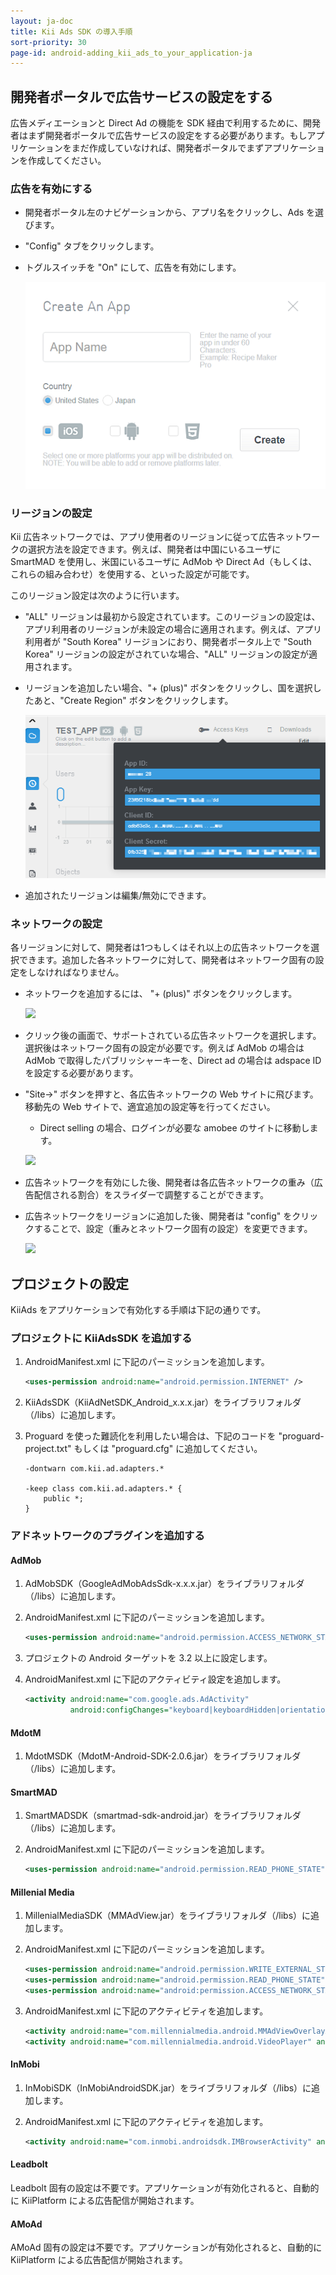 ```yaml
---
layout: ja-doc
title: Kii Ads SDK の導入手順
sort-priority: 30
page-id: android-adding_kii_ads_to_your_application-ja
---
```

## 開発者ポータルで広告サービスの設定をする

広告メディエーションと Direct Ad の機能を SDK 経由で利用するために、開発者はまず開発者ポータルで広告サービスの設定をする必要があります。もしアプリケーションをまだ作成していなければ、開発者ポータルでまずアプリケーションを作成してください。

### 広告を有効にする

* 開発者ポータル左のナビゲーションから、アプリ名をクリックし、Ads を選びます。
* "Config" タブをクリックします。
* トグルスイッチを "On" にして、広告を有効にします。

    ![](01.png)

### リージョンの設定

Kii 広告ネットワークでは、アプリ使用者のリージョンに従って広告ネットワークの選択方法を設定できます。例えば、開発者は中国にいるユーザに SmartMAD を使用し、米国にいるユーザに AdMob や Direct Ad（もしくは、これらの組み合わせ）を使用する、といった設定が可能です。

このリージョン設定は次のように行います。

* "ALL" リージョンは最初から設定されています。このリージョンの設定は、アプリ利用者のリージョンが未設定の場合に適用されます。例えば、アプリ利用者が "South Korea" リージョンにおり、開発者ポータル上で "South Korea" リージョンの設定がされていな場合、"ALL" リージョンの設定が適用されます。
* リージョンを追加したい場合、"+ (plus)" ボタンをクリックし、国を選択したあと、"Create Region" ボタンをクリックします。

    ![](02.png)

* 追加されたリージョンは編集/無効にできます。

### ネットワークの設定

各リージョンに対して、開発者は1つもしくはそれ以上の広告ネットワークを選択できます。追加した各ネットワークに対して、開発者はネットワーク固有の設定をしなければなりません。

* ネットワークを追加するには、 "+ (plus)" ボタンをクリックします。

    ![](03.png)

* クリック後の画面で、サポートされている広告ネットワークを選択します。選択後はネットワーク固有の設定が必要です。例えば AdMob の場合は AdMob で取得したパブリッシャーキーを、Direct ad の場合は adspace ID を設定する必要があります。
* "Site-&gt;" ボタンを押すと、各広告ネットワークの Web サイトに飛びます。移動先の Web サイトで、適宜追加の設定等を行ってください。

    * Direct selling の場合、ログインが必要な amobee のサイトに移動します。

    ![](04.png)

* 広告ネットワークを有効にした後、開発者は各広告ネットワークの重み（広告配信される割合）をスライダーで調整することができます。
* 広告ネットワークをリージョンに追加した後、開発者は "config" をクリックすることで、設定（重みとネットワーク固有の設定）を変更できます。

    ![](05.png)

## プロジェクトの設定

KiiAds をアプリケーションで有効化する手順は下記の通りです。

### プロジェクトに KiiAdsSDK を追加する

1. AndroidManifest.xml に下記のパーミッションを追加します。

    ```xml
    <uses-permission android:name="android.permission.INTERNET" />
    ```

2. KiiAdsSDK（KiiAdNetSDK_Android_x.x.x.jar）をライブラリフォルダ（/libs）に追加します。

3. Proguard を使った難読化を利用したい場合は、下記のコードを "proguard-project.txt" もしくは "proguard.cfg" に追加してください。

    ```
    -dontwarn com.kii.ad.adapters.* 

    -keep class com.kii.ad.adapters.* {
        public *;
    }
    ```

### アドネットワークのプラグインを追加する

#### AdMob

1. AdMobSDK（GoogleAdMobAdsSdk-x.x.x.jar）をライブラリフォルダ（/libs）に追加します。

2. AndroidManifest.xml に下記のパーミッションを追加します。

    ```xml
    <uses-permission android:name="android.permission.ACCESS_NETWORK_STATE" />
    ```

3. プロジェクトの Android ターゲットを 3.2 以上に設定します。

4. AndroidManifest.xml に下記のアクティビティ設定を追加します。

    ```xml
    <activity android:name="com.google.ads.AdActivity"
              android:configChanges="keyboard|keyboardHidden|orientation|screenLayout|uiMode|screenSize|smallestScreenSize">
    ```

#### MdotM

1. MdotMSDK（MdotM-Android-SDK-2.0.6.jar）をライブラリフォルダ（/libs）に追加します。

#### SmartMAD

1. SmartMADSDK（smartmad-sdk-android.jar）をライブラリフォルダ（/libs）に追加します。

2. AndroidManifest.xml に下記のパーミッションを追加します。

    ```xml
    <uses-permission android:name="android.permission.READ_PHONE_STATE" />
    ```

#### Millenial Media

1. MillenialMediaSDK（MMAdView.jar）をライブラリフォルダ（/libs）に追加します。

2. AndroidManifest.xml に下記のパーミッションを追加します。

    ```xml
    <uses-permission android:name="android.permission.WRITE_EXTERNAL_STORAGE" />
    <uses-permission android:name="android.permission.READ_PHONE_STATE" />
    <uses-permission android:name="android:permission.ACCESS_NETWORK_STATE" />
    ```

3. AndroidManifest.xml に下記のアクティビティを追加します。

    ```xml
    <activity android:name="com.millennialmedia.android.MMAdViewOverlayActivity" android:theme="@android:style/Theme.Translucent.NoTitleBar" android:configChanges="keyboardHidden|orientation|keyboard" />
    <activity android:name="com.millennialmedia.android.VideoPlayer" android:configChanges="keyboardHidden|orientation|keyboard" />
    ```

#### InMobi

1. InMobiSDK（InMobiAndroidSDK.jar）をライブラリフォルダ（/libs）に追加します。

2. AndroidManifest.xml に下記のアクティビティを追加します。

    ```xml
    <activity android:name="com.inmobi.androidsdk.IMBrowserActivity" android:configChanges="keyboardHidden|orientation|keyboard" />
    ```

#### Leadbolt

Leadbolt 固有の設定は不要です。アプリケーションが有効化されると、自動的に KiiPlatform による広告配信が開始されます。

#### AMoAd

AMoAd 固有の設定は不要です。アプリケーションが有効化されると、自動的に KiiPlatform による広告配信が開始されます。
